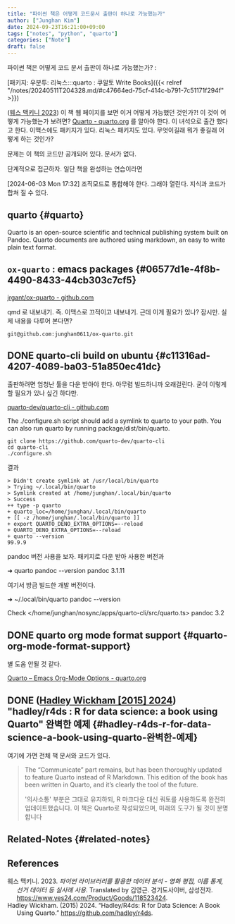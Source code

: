```yaml
---
title: "파이썬 책은 어떻게 코드문서 출판이 하나로 가능했는가"
author: ["Junghan Kim"]
date: 2024-09-23T16:21:00+09:00
tags: ["notes", "python", "quarto"]
categories: ["Note"]
draft: false
---
```


<!--more-->

파이썬 책은 어떻게 코드 문서 출판이 하나로 가능했는가? :

[패키지: 우분투: 리눅스:::quarto : 쿠알토 Write Books]({{< relref "/notes/20240511T204328.md/#c47664ed-75cf-414c-b791-7c51171f294f" >}})

(<a href="#citeproc_bib_item_1">웨스 맥키니 2023</a>) 이 책 웹 페이지를 보면 이거 어떻게 가능했던 것인가?! 이 것이 어떻게 가능했는가 보려면? [Quarto - quarto.org](https://quarto.org/) 를 알아야 한다. 이 녀석으로 출간 했다고 한다. 이맥스에도 패키지가 있다. 리눅스 패키지도 있다. 무엇이길래 뭐가 좋길래 어떻게 하는 것인가?

문제는 이 책의 코드만 공개되어 있다. 문서가 없다.

단계적으로 접근하자. 일단 책을 완성하는 연습이라면

<span class="timestamp-wrapper"><span class="timestamp">[2024-06-03 Mon 17:32] </span></span> 조직모드로 통합해야 한다. 그래야 열린다. 지식과 코드가 합쳐 질 수 있다.


## quarto {#quarto}

Quarto is an open-source scientific and technical publishing system built on Pandoc. Quarto documents are authored using markdown, an easy to write plain text format.


## `ox-quarto` : emacs packages {#06577d1e-4f8b-4490-8433-44cb303c7cf5}

[jrgant/ox-quarto - github.com](https://github.com/jrgant/ox-quarto)

qmd 로 내보내기. 즉. 이맥스로 끄적이고 내보내기. 근데 이게 필요가 있나? 잠시만. 실제 내용을 다루어 본다면?

```text
git@github.com:junghan0611/ox-quarto.git
```


## <span class="org-todo done DONE">DONE</span> quarto-cli build on ubuntu {#c11316ad-4207-4089-ba03-51a850ec41dc}

출판하려면 엄청난 툴을 다운 받아야 한다. 아무렴 빌드하니까 오래걸린다. 굳이 이렇게 할 필요가 있나 싶긴 하다만.

[quarto-dev/quarto-cli - github.com](https://github.com/quarto-dev/quarto-cli)

The ./configure.sh script should add a symlink to quarto to your path. You can also run quarto by running package/dist/bin/quarto.

```text
git clone https://github.com/quarto-dev/quarto-cli
cd quarto-cli
./configure.sh
```

결과

```text
> Didn't create symlink at /usr/local/bin/quarto
> Trying ~/.local/bin/quarto
> Symlink created at /home/junghan/.local/bin/quarto
> Success
++ type -p quarto
+ quarto_loc=/home/junghan/.local/bin/quarto
+ [[ -z /home/junghan/.local/bin/quarto ]]
+ export QUARTO_DENO_EXTRA_OPTIONS=--reload
+ QUARTO_DENO_EXTRA_OPTIONS=--reload
+ quarto --version
99.9.9
```

pandoc 버전 사용을 보자. 패키지로 다운 받아 사용한 버전과

➜ quarto pandoc --version pandoc 3.1.11

여기서 방금 빌드한 개발 버전이다.

➜ ~/.local/bin/quarto pandoc --version

Check </home/junghan/nosync/apps/quarto-cli/src/quarto.ts> pandoc 3.2


## <span class="org-todo done DONE">DONE</span> quarto org mode format support {#quarto-org-mode-format-support}

별 도움 안될 것 같다.

[Quarto – Emacs Org-Mode Options - quarto.org](https://quarto.org/docs/reference/formats/org.html)


## <span class="org-todo done DONE">DONE</span> (<a href="#citeproc_bib_item_2">Hadley Wickham [2015] 2024</a>) "hadley/r4ds : R for data science: a book using Quarto" 완벽한 예제 {#hadley-r4ds-r-for-data-science-a-book-using-quarto-완벽한-예제}

여기에 가면 전체 책 문서와 코드가 있다.

> The “Communicate” part remains, but has been thoroughly updated to feature Quarto instead of R Markdown. This edition of the book has been written in Quarto, and it’s clearly the tool of the future.
>
> '의사소통' 부분은 그대로 유지하되, R 마크다운 대신 쿼토를 사용하도록 완전히 업데이트했습니다. 이 책은 Quarto로 작성되었으며, 미래의 도구가 될 것이 분명합니다


## Related-Notes {#related-notes}

## References

<style>.csl-entry{text-indent: -1.5em; margin-left: 1.5em;}</style><div class="csl-bib-body">
  <div class="csl-entry"><a id="citeproc_bib_item_1"></a>웨스 맥키니. 2023. <i>파이썬 라이브러리를 활용한 데이터 분석 - 영화 평점, 이름 통계, 선거 데이터 등 실사례 사용</i>. Translated by 김영근. 경기도사이버, 삼성전자. <a href="https://www.yes24.com/Product/Goods/118523424">https://www.yes24.com/Product/Goods/118523424</a>.</div>
  <div class="csl-entry"><a id="citeproc_bib_item_2"></a>Hadley Wickham. (2015) 2024. “Hadley/R4ds: R for Data Science: A Book Using Quarto.” <a href="https://github.com/hadley/r4ds">https://github.com/hadley/r4ds</a>.</div>
</div>
